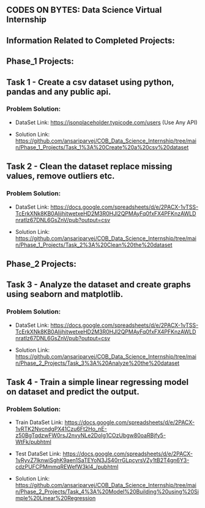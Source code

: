 ## CODES ON BYTES: Data Science Virtual Internship

## Information Related to Completed Projects:

## Phase_1 Projects:

## Task 1 - Create a csv dataset using python, pandas and any public api.

### Problem Solution:

- DataSet Link: https://jsonplaceholder.typicode.com/users  (Use Any API)

- Solution Link: https://github.com/ansariparvej/COB_Data_Science_Internship/tree/main/Phase_1_Projects/Task_1%3A%20Create%20a%20csv%20dataset


## Task 2 - Clean the dataset replace missing values, remove outliers etc.

### Problem Solution:

- DataSet Link: https://docs.google.com/spreadsheets/d/e/2PACX-1vTSS-TcErkXNk8KB0AlijhitwetxeHD2M3R0HJl2QPMAyFq0fxFX4PFKnzAWLDnratIz67DNL6GsZnV/pub?output=csv

- Solution Link: https://github.com/ansariparvej/COB_Data_Science_Internship/tree/main/Phase_1_Projects/Task_2%3A%20Clean%20the%20dataset


## Phase_2 Projects:

## Task 3 - Analyze the dataset and create graphs using seaborn and matplotlib.

### Problem Solution: 

- DataSet Link: https://docs.google.com/spreadsheets/d/e/2PACX-1vTSS-TcErkXNk8KB0AlijhitwetxeHD2M3R0HJl2QPMAyFq0fxFX4PFKnzAWLDnratIz67DNL6GsZnV/pub?output=csv

- Solution Link: https://github.com/ansariparvej/COB_Data_Science_Internship/tree/main/Phase_2_Projects/Task_3%3A%20Analyze%20the%20dataset


## Task 4 - Train a simple linear regressing model on dataset and predict the output.

### Problem Solution:

- Train DataSet Link: https://docs.google.com/spreadsheets/d/e/2PACX-1vRTK2NvcndgPX41Czu6Ft2Ho_nE-z50BgTqdzwFW0rsJ2nvyNLe2DoIg1COzUbgw80oaRBjfy5-WtFk/pubhtml

- Test DataSet Link: https://docs.google.com/spreadsheets/d/e/2PACX-1vRyvZ7lknwiSghK9aen1SaTEYoN3JS40rrGLpcyrsVZy1tB2T4gn6Y3-cdzPUFCPMmmqREWefW3kl4_/pubhtml

- Solution Link: https://github.com/ansariparvej/COB_Data_Science_Internship/tree/main/Phase_2_Projects/Task_4%3A%20Model%20Building%20using%20Simple%20Linear%20Regression
